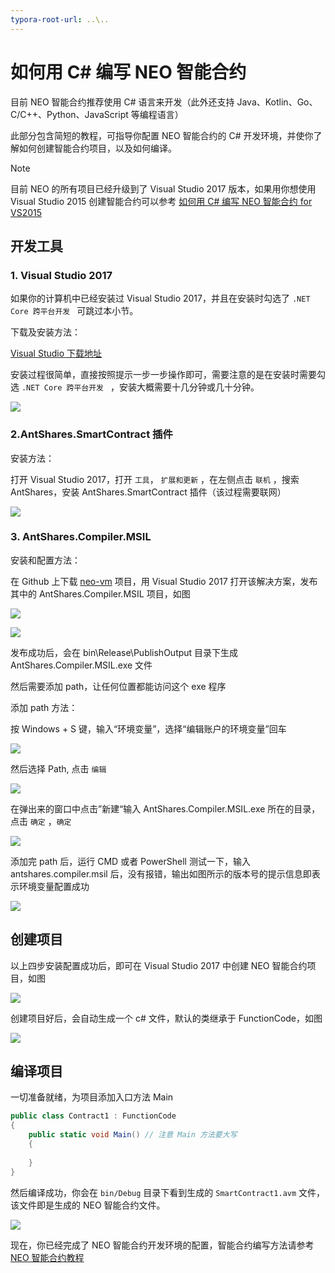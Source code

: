 ```yaml
---
typora-root-url: ..\..
---
```


# 如何用 C# 编写 NEO 智能合约

目前 NEO 智能合约推荐使用 C# 语言来开发（此外还支持 Java、Kotlin、Go、C/C++、Python、JavaScript 等编程语言）

此部分包含简短的教程，可指导你配置 NEO 智能合约的 C# 开发环境，并使你了解如何创建智能合约项目，以及如何编译。 

   > [!Note]
   > 目前 NEO 的所有项目已经升级到了 Visual Studio 2017 版本，如果用你想使用 Visual Studio 2015 创建智能合约可以参考 [如何用 C# 编写 NEO 智能合约 for VS2015](getting-started-2015.md)

## 开发工具

### 1. Visual Studio 2017

如果你的计算机中已经安装过 Visual Studio 2017，并且在安装时勾选了 `.NET Core 跨平台开发 ` 可跳过本小节。

下载及安装方法：

[Visual Studio 下载地址](https://www.visualstudio.com/products/visual-studio-community-vs)

安装过程很简单，直接按照提示一步一步操作即可，需要注意的是在安装时需要勾选 `.NET Core 跨平台开发 ` ，安装大概需要十几分钟或几十分钟。

![](~/images/2017-06-02_18-18-13.jpg) 

### 2.AntShares.SmartContract 插件

安装方法：

打开 Visual Studio 2017，打开 ` 工具 `， ` 扩展和更新 ` ，在左侧点击 ` 联机 ` ，搜索 AntShares，安装 AntShares.SmartContract 插件（该过程需要联网）

![](~/images/2017-06-02_18-28-37.jpg)

### 3. AntShares.Compiler.MSIL

安装和配置方法：

在 Github 上下载 [neo-vm](https://github.com/neo-project/neo-vm) 项目，用 Visual Studio 2017 打开该解决方案，发布其中的 AntShares.Compiler.MSIL 项目，如图

![](~/images/2017-06-02_18-21-53.jpg)

![](~/images/2017-06-02_18-37-44.jpg)

发布成功后，会在 bin\Release\PublishOutput 目录下生成 AntShares.Compiler.MSIL.exe 文件

然后需要添加 path，让任何位置都能访问这个 exe 程序

添加 path 方法：

按 Windows + S 键，输入“环境变量”，选择“编辑账户的环境变量”回车

![](~/images/2017-06-07_12-07-03.png)


然后选择 Path, 点击 ` 编辑 ` 

![](~/images/2017-06-07_11-35-28.png)

在弹出来的窗口中点击”新建“输入 AntShares.Compiler.MSIL.exe 所在的目录，点击 ` 确定 ` ，` 确定 ` 

![](~/images/2017-06-07_11-29-16.png)

添加完 path 后，运行 CMD 或者 PowerShell 测试一下，输入 antshares.compiler.msil 后，没有报错，输出如图所示的版本号的提示信息即表示环境变量配置成功

![](~/images/2017-06-07_11-48-23.png)

## 创建项目

以上四步安装配置成功后，即可在 Visual Studio 2017 中创建 NEO 智能合约项目，如图

![](~/images/2017-06-07_11-51-20.png)

创建项目好后，会自动生成一个 c# 文件，默认的类继承于 FunctionCode，如图 

![](~/images/2017-06-07_11-55-41.png)

## 编译项目

一切准备就绪，为项目添加入口方法 Main

```c#
public class Contract1 : FunctionCode
{
    public static void Main() // 注意 Main 方法要大写
    {
        
    }
}
```

然后编译成功，你会在 `bin/Debug` 目录下看到生成的 `SmartContract1.avm` 文件，该文件即是生成的 NEO 智能合约文件。

![](~/images/2017-05-11_13-21-21.jpg)

现在，你已经完成了 NEO 智能合约开发环境的配置，智能合约编写方法请参考 [NEO 智能合约教程](tutorial.md)

